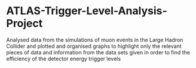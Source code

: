 # ATLAS-Trigger-Level-Analysis-Project
Analysed data from the simulations of muon events in the Large Hadron Collider and plotted and organised graphs to highlight only the relevant pieces of data and information from the data sets given in order to find the efficiency of the detector energy  trigger levels
